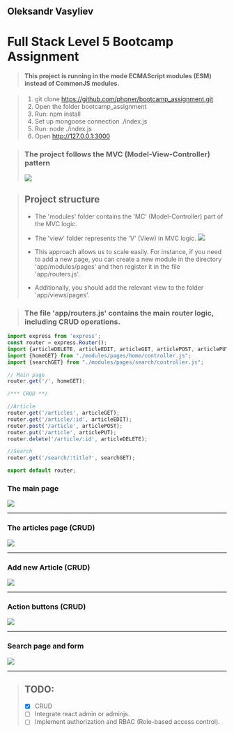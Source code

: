 ## Oleksandr Vasyliev

# Full Stack Level 5 Bootcamp Assignment

> #### This project is running in the mode ECMAScript modules (ESM) instead of CommonJS modules.

> 1. git clone https://github.com/phpner/bootcamp_assignment.git
> 2. Open the folder bootcamp_assignment
> 3. Run: npm install
> 4. Set up mongoose connection ./index.js
> 5. Run: node ./index.js
> 6. Open http://127.0.0.1:3000


> ### The project follows the MVC (Model-View-Controller) pattern
> ![](https://dl4.joxi.net/drive/2024/02/04/0031/2220/2087084/84/4e9ee4ebb2.jpg)


> ## Project structure
> * The 'modules' folder contains the 'MC' (Model-Controller) part of the MVC logic.
> * The 'view' folder represents the 'V' (View) in MVC logic.
> ![](https://dl3.joxi.net/drive/2024/02/04/0031/2220/2087084/84/387d89aa51.jpg)
>
> * This approach allows us to scale easily. For instance, if you need to add a new page, you can create a new module in the directory 'app/modules/pages' and then register it in the file 'app/routers.js'.
> * Additionally, you should add the relevant  view to the folder 'app/views/pages'.


> ### The file 'app/routers.js' contains the main router logic, including CRUD operations.
```js 
import express from 'express';
const router = express.Router();
import {articleDELETE, articleEDIT, articleGET, articlePOST, articlePUT} from "./modules/pages/article/controller.js";
import {homeGET} from "./modules/pages/home/controller.js";
import {searchGET} from "./modules/pages/search/controller.js";

// Main page
router.get('/', homeGET);

/*** CRUD **/

//Article
router.get('/articles', articleGET);
router.get('/article/:id', articleEDIT);
router.post('/article', articlePOST);
router.put('/article', articlePUT);
router.delete('/article/:id', articleDELETE);

//Search
router.get('/search/:title?', searchGET);

export default router;
```

### The main page

![](https://dl3.joxi.net/drive/2024/02/04/0031/2220/2087084/84/62301e52fe.jpg)

<hr>

### The articles page (CRUD)

![](https://dl4.joxi.net/drive/2024/02/04/0031/2220/2087084/84/132f237984.jpg)

<hr>

### Add new Article (CRUD)

![](https://dl3.joxi.net/drive/2024/02/04/0031/2220/2087084/84/9d279ce088.jpg)

<hr>

### Action buttons (CRUD)

![](https://dl4.joxi.net/drive/2024/02/04/0031/2220/2087084/84/7ba9d6fa73.jpg)

<hr>

### Search page and form

![](https://dl3.joxi.net/drive/2024/02/04/0031/2220/2087084/84/874266d2c1.jpg)

<hr>

> ## TODO:
> * [x] CRUD
> * [ ] Integrate react admin or adminjs.
> * [ ] Implement authorization  and  RBAC (Role-based access control). 
